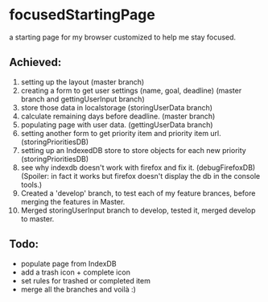 # focusedStartingPage
a starting page for my browser customized to help me stay focused.


## Achieved:

1. setting up the layout (master branch)
2. creating a form to get user settings (name, goal, deadline) (master branch and gettingUserInput branch)
3. store those data in localstorage (storingUserData branch)
4. calculate remaining days before deadline. (master branch)
5. populating page with user data. (gettingUserData branch)
6. setting another form to get priority item and priority item url. (storingPrioritiesDB)
7. setting up an IndexedDB store to store objects for each new priority (storingPrioritiesDB)
8. see why indexdb doesn't work with firefox and fix it. (debugFirefoxDB) (Spoiler: in fact it works but firefox doesn't display the db in the console tools.)
9. Created a 'develop' branch, to test each of my feature brances, before merging the features in Master.
10. Merged storingUserInput branch to develop, tested it, merged develop to master.

## Todo:

* populate page from IndexDB
* add a trash icon + complete icon
* set rules for trashed or completed item
* merge all the branches and voilà :)
